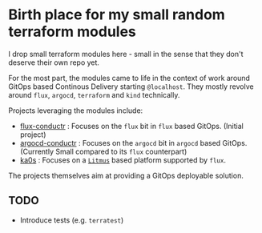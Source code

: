 # Birth place for my small random terraform modules

I drop small terraform modules here - small in the sense that they don't deserve their own repo yet.

For the most part, the modules came to life in the context of work around GitOps based Continous Delivery starting `@localhost`. They mostly revolve around `flux`, `argocd`, `terraform` and `kind` technically. 

Projects leveraging the modules include:

- [flux-conductr](https://github.com/deas/flux-conductr) : Focuses on the `flux` bit in `flux` based GitOps. (Initial project)
- [argocd-conductr](https://github.com/deas/argocd-conductr) : Focuses on the `argocd` bit in `argocd` based GitOps. (Currently Small compared to its `flux` counterpart)
- [ka0s](https://github.com/deas/argocd-conductr) : Focuses on a [`Litmus`](https://litmuschaos.io/) based platform supported by `flux`.

The projects themselves aim at providing a GitOps deployable solution.

## TODO
- Introduce tests (e.g. `terratest`)
